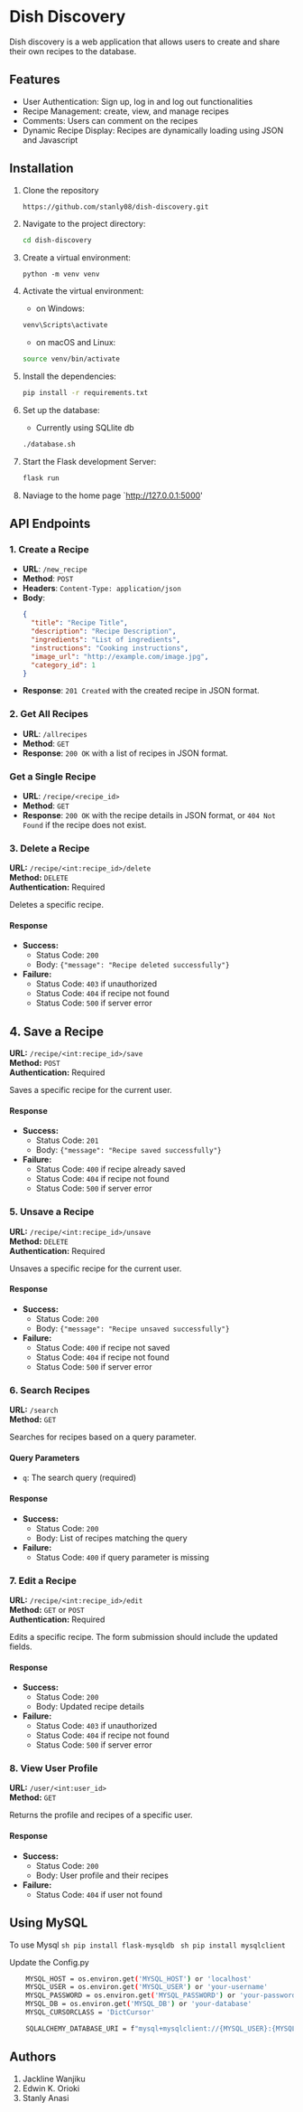 # Dish Discovery

Dish discovery is a web application that allows users to create and share their own recipes to the database.

## Features

- User Authentication: Sign up, log in and log out functionalities
- Recipe Management: create, view, and manage recipes
- Comments: Users can comment on the recipes
- Dynamic Recipe Display: Recipes are dynamically loading using JSON and Javascript

## Installation

1. Clone the repository

   ```sh
   https://github.com/stanly08/dish-discovery.git
   ```

2. Navigate to the project directory:

   ```sh
   cd dish-discovery
   ```

3. Create a virtual environment:

   ```
   python -m venv venv
   ```

4. Activate the virtual environment:

   - on Windows:

   ```sh
   venv\Scripts\activate
   ```

   - on macOS and Linux:

   ```sh
   source venv/bin/activate
   ```

5. Install the dependencies:

   ```sh
   pip install -r requirements.txt
   ```

6. Set up the database:

   - Currently using SQLlite db

   ```sh
   ./database.sh
   ```

7. Start the Flask development Server:

   ```sh
   flask run
   ```

8. Naviage to the home page `http://127.0.0.1:5000'

## API Endpoints

### 1. Create a Recipe

- **URL**: `/new_recipe`
- **Method**: `POST`
- **Headers**: `Content-Type: application/json`
- **Body**:
  ```json
  {
    "title": "Recipe Title",
    "description": "Recipe Description",
    "ingredients": "List of ingredients",
    "instructions": "Cooking instructions",
    "image_url": "http://example.com/image.jpg",
    "category_id": 1
  }
  ```
- **Response**: `201 Created` with the created recipe in JSON format.

### 2. Get All Recipes

- **URL**: `/allrecipes`
- **Method**: `GET`
- **Response**: `200 OK` with a list of recipes in JSON format.

### Get a Single Recipe

- **URL**: `/recipe/<recipe_id>`
- **Method**: `GET`
- **Response**: `200 OK` with the recipe details in JSON format, or `404 Not Found` if the recipe does not exist.

### 3. Delete a Recipe

**URL:** `/recipe/<int:recipe_id>/delete`  
**Method:** `DELETE`  
**Authentication:** Required

Deletes a specific recipe.

#### Response

- **Success:**
  - Status Code: `200`
  - Body: `{"message": "Recipe deleted successfully"}`
- **Failure:**
  - Status Code: `403` if unauthorized
  - Status Code: `404` if recipe not found
  - Status Code: `500` if server error

## 4. Save a Recipe

**URL:** `/recipe/<int:recipe_id>/save`  
**Method:** `POST`  
**Authentication:** Required

Saves a specific recipe for the current user.

#### Response

- **Success:**
  - Status Code: `201`
  - Body: `{"message": "Recipe saved successfully"}`
- **Failure:**
  - Status Code: `400` if recipe already saved
  - Status Code: `404` if recipe not found
  - Status Code: `500` if server error

### 5. Unsave a Recipe

**URL:** `/recipe/<int:recipe_id>/unsave`  
**Method:** `DELETE`  
**Authentication:** Required

Unsaves a specific recipe for the current user.

#### Response

- **Success:**
  - Status Code: `200`
  - Body: `{"message": "Recipe unsaved successfully"}`
- **Failure:**
  - Status Code: `400` if recipe not saved
  - Status Code: `404` if recipe not found
  - Status Code: `500` if server error

### 6. Search Recipes

**URL:** `/search`  
**Method:** `GET`

Searches for recipes based on a query parameter.

#### Query Parameters

- `q`: The search query (required)

#### Response

- **Success:**
  - Status Code: `200`
  - Body: List of recipes matching the query
- **Failure:**
  - Status Code: `400` if query parameter is missing

### 7. Edit a Recipe

**URL:** `/recipe/<int:recipe_id>/edit`  
**Method:** `GET` or `POST`  
**Authentication:** Required

Edits a specific recipe. The form submission should include the updated fields.

#### Response

- **Success:**
  - Status Code: `200`
  - Body: Updated recipe details
- **Failure:**
  - Status Code: `403` if unauthorized
  - Status Code: `404` if recipe not found
  - Status Code: `500` if server error

### 8. View User Profile

**URL:** `/user/<int:user_id>`  
**Method:** `GET`

Returns the profile and recipes of a specific user.

#### Response

- **Success:**
  - Status Code: `200`
  - Body: User profile and their recipes
- **Failure:**
  - Status Code: `404` if user not found

## Using MySQL

To use Mysql
`sh
    pip install flask-mysqldb
    `
`sh
    pip install mysqlclient
    `

Update the Config.py

```sh
    MYSQL_HOST = os.environ.get('MYSQL_HOST') or 'localhost'
    MYSQL_USER = os.environ.get('MYSQL_USER') or 'your-username'
    MYSQL_PASSWORD = os.environ.get('MYSQL_PASSWORD') or 'your-password'
    MYSQL_DB = os.environ.get('MYSQL_DB') or 'your-database'
    MYSQL_CURSORCLASS = 'DictCursor'

    SQLALCHEMY_DATABASE_URI = f"mysql+mysqlclient://{MYSQL_USER}:{MYSQL_PASSWORD}@{MYSQL_HOST}/{MYSQL_DB}"
```

## Authors

1. Jackline Wanjiku
2. Edwin K. Orioki
3. Stanly Anasi
